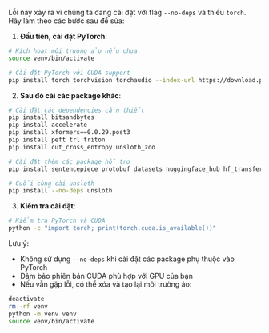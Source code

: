 

Lỗi này xảy ra vì chúng ta đang cài đặt với flag `--no-deps` và thiếu `torch`. Hãy làm theo các bước sau để sửa:

1. **Đầu tiên, cài đặt PyTorch**:
````bash
# Kích hoạt môi trường ảo nếu chưa
source venv/bin/activate

# Cài đặt PyTorch với CUDA support
pip install torch torchvision torchaudio --index-url https://download.pytorch.org/whl/cu118
````

2. **Sau đó cài các package khác**:
````bash
# Cài đặt các dependencies cần thiết
pip install bitsandbytes
pip install accelerate 
pip install xformers==0.0.29.post3
pip install peft trl triton
pip install cut_cross_entropy unsloth_zoo

# Cài đặt thêm các package hỗ trợ
pip install sentencepiece protobuf datasets huggingface_hub hf_transfer

# Cuối cùng cài unsloth
pip install --no-deps unsloth
````

3. **Kiểm tra cài đặt**:
````bash
# Kiểm tra PyTorch và CUDA
python -c "import torch; print(torch.cuda.is_available())"
````

Lưu ý:
- Không sử dụng `--no-deps` khi cài đặt các package phụ thuộc vào PyTorch
- Đảm bảo phiên bản CUDA phù hợp với GPU của bạn
- Nếu vẫn gặp lỗi, có thể xóa và tạo lại môi trường ảo:
````bash
deactivate
rm -rf venv
python -m venv venv
source venv/bin/activate
````
